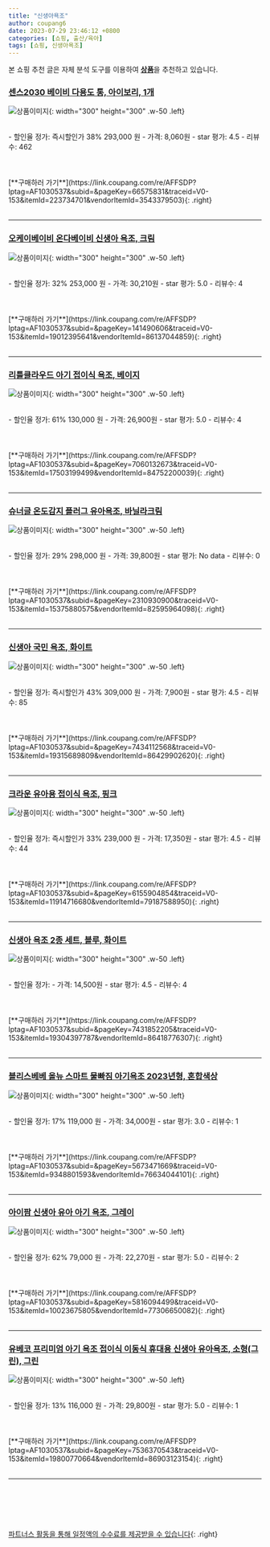 ```yaml
---
title: "신생아욕조"
author: coupang6
date: 2023-07-29 23:46:12 +0800
categories: [쇼핑, 출산/육아]
tags: [쇼핑, 신생아욕조]
---
```


본 쇼핑 추천 글은 자체 분석 도구를 이용하여 [**상품**](https://link.coupang.com/a/bao1ui)을 추천하고 있습니다.

### [센스2030 베이비 다용도 통, 아이보리, 1개](https://link.coupang.com/re/AFFSDP?lptag=AF1030537&subid=&pageKey=66575831&traceid=V0-153&itemId=223734701&vendorItemId=3543379503)

![상품이미지](https://thumbnail10.coupangcdn.com/thumbnails/remote/230x230ex/image/retail/images/2424839627717983-c43e9eea-a02c-4f8e-ac82-506c1b297083.jpg){: width="300" height="300" .w-50 .left}


<br>
- 할인율 정가: 즉시할인가 38%  293,000   원
- 가격: 8,060원
- star 평가: 4.5
- 리뷰수: 462
<br>
<br>
<br>
<br>
[**구매하러 가기**](https://link.coupang.com/re/AFFSDP?lptag=AF1030537&subid=&pageKey=66575831&traceid=V0-153&itemId=223734701&vendorItemId=3543379503){: .right}
<br>
<br>

---

### [오케이베이비 온다베이비 신생아 욕조, 크림](https://link.coupang.com/re/AFFSDP?lptag=AF1030537&subid=&pageKey=141490606&traceid=V0-153&itemId=19012395641&vendorItemId=86137044859)

![상품이미지](https://thumbnail7.coupangcdn.com/thumbnails/remote/230x230ex/image/retail/images/2023/05/31/13/2/b54a398d-d5a2-49b0-91a8-d09343bbfd6e.jpg){: width="300" height="300" .w-50 .left}


<br>
- 할인율 정가: 32%  253,000   원
- 가격: 30,210원
- star 평가: 5.0
- 리뷰수: 4
<br>
<br>
<br>
<br>
[**구매하러 가기**](https://link.coupang.com/re/AFFSDP?lptag=AF1030537&subid=&pageKey=141490606&traceid=V0-153&itemId=19012395641&vendorItemId=86137044859){: .right}
<br>
<br>

---

### [리틀클라우드 아기 접이식 욕조, 베이지](https://link.coupang.com/re/AFFSDP?lptag=AF1030537&subid=&pageKey=7060132673&traceid=V0-153&itemId=17503199499&vendorItemId=84752200039)

![상품이미지](https://thumbnail6.coupangcdn.com/thumbnails/remote/230x230ex/image/vendor_inventory/369a/4e1c6448c814dba54bba9f0179e69bb28916333460f0123e80b4832c9e3b.jpg){: width="300" height="300" .w-50 .left}


<br>
- 할인율 정가: 61%  130,000   원
- 가격: 26,900원
- star 평가: 5.0
- 리뷰수: 4
<br>
<br>
<br>
<br>
[**구매하러 가기**](https://link.coupang.com/re/AFFSDP?lptag=AF1030537&subid=&pageKey=7060132673&traceid=V0-153&itemId=17503199499&vendorItemId=84752200039){: .right}
<br>
<br>

---

### [슈너글 온도감지 플러그 유아욕조, 바닐라크림](https://link.coupang.com/re/AFFSDP?lptag=AF1030537&subid=&pageKey=2310930900&traceid=V0-153&itemId=15375880575&vendorItemId=82595964098)

![상품이미지](https://thumbnail8.coupangcdn.com/thumbnails/remote/230x230ex/image/retail/images/45384218472964-960973fc-fcd2-4d49-a92e-d202ad813400.jpg){: width="300" height="300" .w-50 .left}


<br>
- 할인율 정가: 29%  298,000   원
- 가격: 39,800원
- star 평가: No data
- 리뷰수: 0
<br>
<br>
<br>
<br>
[**구매하러 가기**](https://link.coupang.com/re/AFFSDP?lptag=AF1030537&subid=&pageKey=2310930900&traceid=V0-153&itemId=15375880575&vendorItemId=82595964098){: .right}
<br>
<br>

---

### [신생아 국민 욕조, 화이트](https://link.coupang.com/re/AFFSDP?lptag=AF1030537&subid=&pageKey=7434112568&traceid=V0-153&itemId=19315689809&vendorItemId=86429902620)

![상품이미지](https://thumbnail6.coupangcdn.com/thumbnails/remote/230x230ex/image/retail/images/2023/06/30/10/9/f8a6329d-e7f1-45f7-8947-3a60292267fc.jpg){: width="300" height="300" .w-50 .left}


<br>
- 할인율 정가: 즉시할인가 43%  309,000   원
- 가격: 7,900원
- star 평가: 4.5
- 리뷰수: 85
<br>
<br>
<br>
<br>
[**구매하러 가기**](https://link.coupang.com/re/AFFSDP?lptag=AF1030537&subid=&pageKey=7434112568&traceid=V0-153&itemId=19315689809&vendorItemId=86429902620){: .right}
<br>
<br>

---

### [크라운 유아용 접이식 욕조, 핑크](https://link.coupang.com/re/AFFSDP?lptag=AF1030537&subid=&pageKey=6155904854&traceid=V0-153&itemId=11914716680&vendorItemId=79187588950)

![상품이미지](https://thumbnail7.coupangcdn.com/thumbnails/remote/230x230ex/image/retail/images/2021/11/01/17/1/873f2491-875d-4caa-b155-f27426fb7221.jpg){: width="300" height="300" .w-50 .left}


<br>
- 할인율 정가: 즉시할인가 33%  239,000   원
- 가격: 17,350원
- star 평가: 4.5
- 리뷰수: 44
<br>
<br>
<br>
<br>
[**구매하러 가기**](https://link.coupang.com/re/AFFSDP?lptag=AF1030537&subid=&pageKey=6155904854&traceid=V0-153&itemId=11914716680&vendorItemId=79187588950){: .right}
<br>
<br>

---

### [신생아 욕조 2종 세트, 블루, 화이트](https://link.coupang.com/re/AFFSDP?lptag=AF1030537&subid=&pageKey=7431852205&traceid=V0-153&itemId=19304397787&vendorItemId=86418776307)

![상품이미지](https://thumbnail10.coupangcdn.com/thumbnails/remote/230x230ex/image/retail/images/2023/06/29/12/9/22b98f64-ae4e-4b5d-9de6-8e63a22088d4.jpg){: width="300" height="300" .w-50 .left}


<br>
- 할인율 정가: 
- 가격: 14,500원
- star 평가: 4.5
- 리뷰수: 4
<br>
<br>
<br>
<br>
[**구매하러 가기**](https://link.coupang.com/re/AFFSDP?lptag=AF1030537&subid=&pageKey=7431852205&traceid=V0-153&itemId=19304397787&vendorItemId=86418776307){: .right}
<br>
<br>

---

### [블리스베베 올뉴 스마트 물빠짐 아기욕조 2023년형, 혼합색상](https://link.coupang.com/re/AFFSDP?lptag=AF1030537&subid=&pageKey=5673471669&traceid=V0-153&itemId=9348801593&vendorItemId=76634044101)

![상품이미지](https://thumbnail10.coupangcdn.com/thumbnails/remote/230x230ex/image/retail/images/2021/06/14/15/6/c5e8aaa2-ac98-411c-9e3a-8867d3557665.jpg){: width="300" height="300" .w-50 .left}


<br>
- 할인율 정가: 17%  119,000   원
- 가격: 34,000원
- star 평가: 3.0
- 리뷰수: 1
<br>
<br>
<br>
<br>
[**구매하러 가기**](https://link.coupang.com/re/AFFSDP?lptag=AF1030537&subid=&pageKey=5673471669&traceid=V0-153&itemId=9348801593&vendorItemId=76634044101){: .right}
<br>
<br>

---

### [아이팜 신생아 유아 아기 욕조, 그레이](https://link.coupang.com/re/AFFSDP?lptag=AF1030537&subid=&pageKey=5816094499&traceid=V0-153&itemId=10023675805&vendorItemId=77306650082)

![상품이미지](https://thumbnail7.coupangcdn.com/thumbnails/remote/230x230ex/image/retail/images/2021/07/09/17/2/f372caa4-9ae5-45ce-86fa-d0327b5b73f0.jpg){: width="300" height="300" .w-50 .left}


<br>
- 할인율 정가: 62%  79,000   원
- 가격: 22,270원
- star 평가: 5.0
- 리뷰수: 2
<br>
<br>
<br>
<br>
[**구매하러 가기**](https://link.coupang.com/re/AFFSDP?lptag=AF1030537&subid=&pageKey=5816094499&traceid=V0-153&itemId=10023675805&vendorItemId=77306650082){: .right}
<br>
<br>

---

### [유베코 프리미엄 아기 욕조 접이식 이동식 휴대용 신생아 유아욕조, 소형(그린), 그린](https://link.coupang.com/re/AFFSDP?lptag=AF1030537&subid=&pageKey=7536370543&traceid=V0-153&itemId=19800770664&vendorItemId=86903123154)

![상품이미지](https://thumbnail7.coupangcdn.com/thumbnails/remote/230x230ex/image/vendor_inventory/e425/7e65b969ecf9e8fcb55ca0f386c4567199f607f6423a023ff1ef0076c72f.jpg){: width="300" height="300" .w-50 .left}


<br>
- 할인율 정가: 13%  116,000   원
- 가격: 29,800원
- star 평가: 5.0
- 리뷰수: 1
<br>
<br>
<br>
<br>
[**구매하러 가기**](https://link.coupang.com/re/AFFSDP?lptag=AF1030537&subid=&pageKey=7536370543&traceid=V0-153&itemId=19800770664&vendorItemId=86903123154){: .right}
<br>
<br>

---
<br><br><br><br><br> [파트너스 활동을 통해 일정액의 수수료를 제공받을 수 있습니다](https://link.coupang.com/a/bao1ui){: .right}